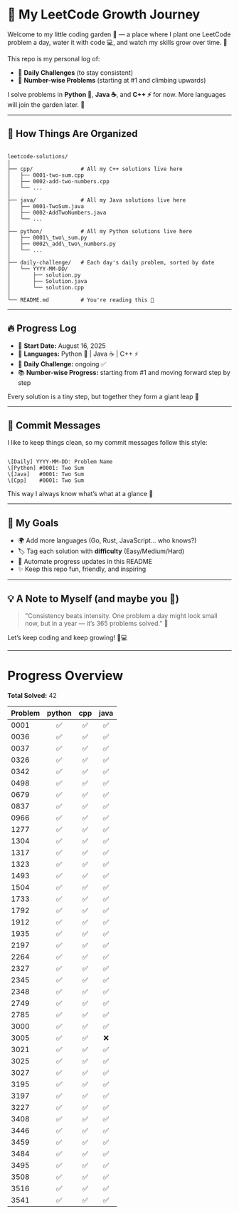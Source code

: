
# 🌱 My LeetCode Growth Journey

Welcome to my little coding garden 🌿 — a place where I plant one LeetCode problem a day, water it with code 💻, and watch my skills grow over time. 🌸

This repo is my personal log of:
- 📅 **Daily Challenges** (to stay consistent)
- 🔢 **Number-wise Problems** (starting at #1 and climbing upwards)

I solve problems in **Python 🐍**, **Java ☕**, and **C++ ⚡** for now. More languages will join the garden later. 🚀

---

## 📂 How Things Are Organized

```

leetcode-solutions/
│
├── cpp/               # All my C++ solutions live here
│   ├── 0001-two-sum.cpp
│   ├── 0002-add-two-numbers.cpp
│   └── ...
│
├── java/              # All my Java solutions live here
│   ├── 0001-TwoSum.java
│   ├── 0002-AddTwoNumbers.java
│   └── ...
│
├── python/            # All my Python solutions live here
│   ├── 0001\_two\_sum.py
│   ├── 0002\_add\_two\_numbers.py
│   └── ...
│
├── daily-challenge/   # Each day's daily problem, sorted by date
│   └── YYYY-MM-DD/
│       ├── solution.py
│       ├── Solution.java
│       └── solution.cpp
│
└── README.md          # You're reading this 🙂

```

---

## 🔥 Progress Log

- 🏁 **Start Date:** August 16, 2025
- 🎯 **Languages:** Python 🐍 | Java ☕ | C++ ⚡
- 📅 **Daily Challenge:** ongoing ✅
- 📚 **Number-wise Progress:** starting from #1 and moving forward step by step

Every solution is a tiny step, but together they form a giant leap 🚀

---

## 📝 Commit Messages

I like to keep things clean, so my commit messages follow this style:

```

\[Daily] YYYY-MM-DD: Problem Name
\[Python] #0001: Two Sum
\[Java]   #0001: Two Sum
\[Cpp]    #0001: Two Sum

```

This way I always know what’s what at a glance 👀

---

## 🌟 My Goals

- 🌍 Add more languages (Go, Rust, JavaScript... who knows?)
- 🏷️ Tag each solution with **difficulty** (Easy/Medium/Hard)
- 🤖 Automate progress updates in this README
- ✨ Keep this repo fun, friendly, and inspiring

---


## 💡 A Note to Myself (and maybe you 👋)

> "Consistency beats intensity. One problem a day might look small now, but in a year — it’s 365 problems solved." 🌟

Let’s keep coding and keep growing! 🌱💻

---



<!-- PROGRESS_TABLE -->

# Progress Overview

**Total Solved:** 42

| Problem | python | cpp | java |
|---------|:---:|:---:|:---:|
| 0001 | ✅ | ✅ | ✅ |
| 0036 | ✅ | ✅ | ✅ |
| 0037 | ✅ | ✅ | ✅ |
| 0326 | ✅ | ✅ | ✅ |
| 0342 | ✅ | ✅ | ✅ |
| 0498 | ✅ | ✅ | ✅ |
| 0679 | ✅ | ✅ | ✅ |
| 0837 | ✅ | ✅ | ✅ |
| 0966 | ✅ | ✅ | ✅ |
| 1277 | ✅ | ✅ | ✅ |
| 1304 | ✅ | ✅ | ✅ |
| 1317 | ✅ | ✅ | ✅ |
| 1323 | ✅ | ✅ | ✅ |
| 1493 | ✅ | ✅ | ✅ |
| 1504 | ✅ | ✅ | ✅ |
| 1733 | ✅ | ✅ | ✅ |
| 1792 | ✅ | ✅ | ✅ |
| 1912 | ✅ | ✅ | ✅ |
| 1935 | ✅ | ✅ | ✅ |
| 2197 | ✅ | ✅ | ✅ |
| 2264 | ✅ | ✅ | ✅ |
| 2327 | ✅ | ✅ | ✅ |
| 2345 | ✅ | ✅ | ✅ |
| 2348 | ✅ | ✅ | ✅ |
| 2749 | ✅ | ✅ | ✅ |
| 2785 | ✅ | ✅ | ✅ |
| 3000 | ✅ | ✅ | ✅ |
| 3005 | ✅ | ✅ | ❌ |
| 3021 | ✅ | ✅ | ✅ |
| 3025 | ✅ | ✅ | ✅ |
| 3027 | ✅ | ✅ | ✅ |
| 3195 | ✅ | ✅ | ✅ |
| 3197 | ✅ | ✅ | ✅ |
| 3227 | ✅ | ✅ | ✅ |
| 3408 | ✅ | ✅ | ✅ |
| 3446 | ✅ | ✅ | ✅ |
| 3459 | ✅ | ✅ | ✅ |
| 3484 | ✅ | ✅ | ✅ |
| 3495 | ✅ | ✅ | ✅ |
| 3508 | ✅ | ✅ | ✅ |
| 3516 | ✅ | ✅ | ✅ |
| 3541 | ✅ | ✅ | ✅ |